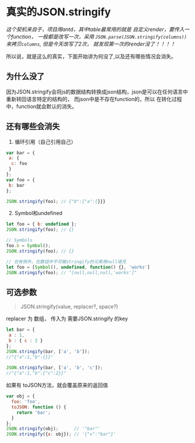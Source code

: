 # 真实的JSON.stringify

_这个契机来自于，项目用antd，其中table最常用的就是 自定义render，要传入一个function， 一般都是改写一次，采用 `JSON.parse(JSON.stringify(columns))`来拷贝`columns`,
但是今天改写了2次， 就发现第一次的render没了！！！！_

所以说，就是这么的真实，下面开始讲为何没了,以及还有哪些情况会消失。

## 为什么没了
因为JSON.stringify会将js的数据结构转换成json结构，json是可以在任何语言中重新转回语言特定的结构的， 而json中是不存在function的，所以 在转化过程中，function就会默认的消失。

## 还有哪些会消失

1. 循环引用（自己引用自己）
```js
var bar = {
 a: {
  c: foo
 }
};
var foo = {
 b: bar
};

JSON.stringify(foo); // {"b":{"a":{}}}
```

2. Symbol和undefined
```js
let foo = { b: undefined };
JSON.stringify(foo); // {}

// Symbols
foo.b = Symbol();
JSON.stringify(foo); // {}

// 也有例外，在数组中不可被stringify的元素用null填充
let foo = [Symbol(), undefined, function() {}, 'works']
JSON.stringify(foo); // "[null,null,null,'works']"
```

## 可选参数
> JSON.stringify(value, replacer?, space?)

replacer 为 数组， 传入为 需要JSON.stringify 的key
```js
let bar = {
 a : 1,
 b : { c : 2 }
};
JSON.stringify(bar, ['a', 'b']);
//"{"a":1,"b":{}}"
  
JSON.stringify(bar, ['a', 'b', 'c']);
//"{"a":1,"b":{"c":2}}"
```

如果有 toJSON方法，就会覆盖原来的返回值
```js
var obj = {
  foo: 'foo',
  toJSON: function () {
    return 'bar';
  }
};
JSON.stringify(obj);      // '"bar"'
JSON.stringify({x: obj}); // '{"x":"bar"}'
```